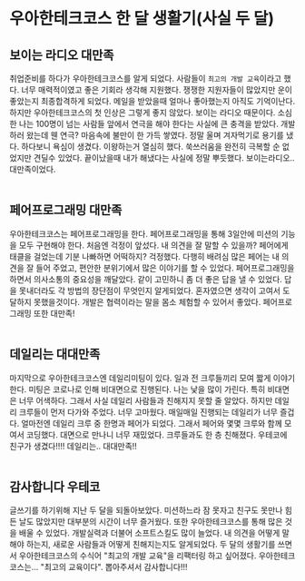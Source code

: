 # 우아한테크코스 한 달 생활기(사실 두 달)

## 보이는 라디오 대만족
취업준비를 하다가 우아한테크코스를 알게 되었다. 사람들이 ```최고의 개발 교육```이라고 했다. 너무 매력적이였고 좋은 기회라 생각해 지원했다.
쟁쟁한 지원자들이 많았지만 운이 좋았는지 최종합격하게 되었다. 메일을 받았을때 얼마나 좋아했는지 아직도 기억이난다.
하지만 우아한테크코스의 첫 인상은 그렇게 좋지 않았다. 보이는 라디오 때문이다.
소심한 나는 100명이 넘는 사람들 앞에서 연극을 해야 한다는 사실에 큰 충격을 받았다.
개발하러 왔는데 웬 연극? 마음속에 불만이 한 가득 쌓였다. 정말 울며 겨자먹기로 용기를 냈다.
하다보니 욕심이 생겼다. 이왕하는거 열심히 했다. 쑥쓰러움을 완전히 극복할 순 없었지만 견딜수 있었다.
끝이났을때 내가 해냈다는 사실에 정말 뿌듯했다. 보이는라디오.. 대만족이었다.
<br><br>

## 페어프로그래밍 대만족
우아한테크코스는 페어프로그래밍을 한다. 페어프로그래밍을 통해 3일안에 미션의 기능을 모두 구현해야 한다.
처음엔 걱정이 앞섰다. 내 의견을 잘 말할 수 있을까? 페어에게 태클을 걸었는데 기분 나빠하면 어떡하지? 걱정했다.
다행히 배려심 많은 페어는 내 의견을 잘 들어 주었고, 편안한 분위기에서 많은 이야기를 할 수 있었다.
페어프로그래밍을 하면서 의사소통의 중요성을 깨달았다. 같이 고민하니 좀 더 좋은 답을 낼 수 있었다. 답을 못내더라도 각 방법의 장단점이 무엇인지 알게되었다.
혼자였으면 생각이 고여서 도달하지 못했을것이다. 개발은 협력이라는 말을 몸소 체험할 수 있어서 좋았다. 페어프로그래밍 또한 대만족!
<br><br>

## 데일리는 대대만족
마지막으로 우아한테크코스엔 데일리미팅이 있다. 일과 전 크루들끼리 모여 짧게 이야기한다. 미팅은 코로나로 인해 비대면으로 진행된다.
나는 낯을 많이 가린다. 특히 비대면은 너무 어색하다. 그래서 사실 데일리 사람들과 친해지지 못할 줄 알았다.
하지만 데일리 크루들이 먼저 다가와 주었다. 너무 고마웠다. 매일매일 진행되는 데일리가 너무 즐겁다.
얼마전엔 데일리 크루 중 한명과 페어가 되었다. 그래서 페어와 몇몇 크루와 함께 모여서 코딩했다.
대면으로 만나니 너무 재밌었다. 크루들과도 한 층 친해졌다. 우테코에 친구가 생겼다!!!! 데일리는.. 대대만족!!
<br><br>

## 감사합니다 우테코
글쓰기를 하기위해 지난 두 달을 되돌아보았다. 미션하느라 잠 못자고 친구도 못만나 힘든 날도 많았지만 대부분의 시간이 너무 즐거웠다.
또한 우아한테크코스를 통해 많은 것을 배울 수 있었다. 개발실력과 더불어 소프트스킬도 많이 늘었다. 
내 의견을 어떻게 말해야 하는지, 새로운 사람들과 어떻게 친해지는지도 알게되었다.
두 달의 생활기를 쓰면서 우아한테크코스의 수식어 "최고의 개발 교육"을 리팩터링 하고 싶어졌다.
우아한테크코스는... "최고의 교육이다". 뽑아주셔서 감사합니다!!!



